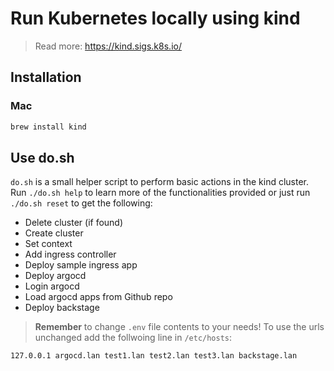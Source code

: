 # Run Kubernetes locally using kind

> Read more: https://kind.sigs.k8s.io/

## Installation

### Mac

```sh
brew install kind
```

## Use do.sh

`do.sh` is a small helper script to perform basic actions in the kind cluster. Run `./do.sh help` to learn more of the functionalities provided or just run `./do.sh reset` to get the following:

- Delete cluster (if found)
- Create cluster
- Set context
- Add ingress controller
- Deploy sample ingress app
- Deploy argocd
- Login argocd
- Load argocd apps from Github repo
- Deploy backstage

> **Remember** to change `.env` file contents to your needs! To use the urls unchanged add the follwoing line in `/etc/hosts`:

```
127.0.0.1 argocd.lan test1.lan test2.lan test3.lan backstage.lan
```
